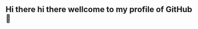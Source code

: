 ## Hi there hi there wellcome to my profile of GitHub👋

<!--
**Verokina89/verokina89** is a ✨ _special_ ✨ repository because its `README.md` (this file) appears on your GitHub profile.

Here are some ideas to get you started:

- 🔭 I’m currently working on personal projects
- 🌱 I’m currently learning web programming
- 📫 How to reach me: 
[![LinkedIn] (https://img.icons8.com/?size=100&id=xuvGCOXi8Wyg&format=png&color=000000)] (https://www.linkedin.com/in/veronicaiperezs)
- 😄 Pronouns: ...
- ⚡ Fun fact: Web programmer in progress... focused on HTML, CSS, JS, NODE.js, React, and databases; code addict, ex-Gulag convict, and Warzone player.


-->
